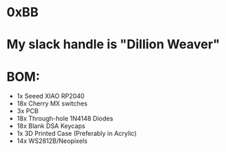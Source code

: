 # 0xBB
# My slack handle is "Dillion Weaver"

# BOM:
- 1x Seeed XIAO RP2040
- 18x Cherry MX switches
- 3x PCB
- 18x Through-hole 1N4148 Diodes
- 18x Blank DSA Keycaps
- 1x 3D Printed Case (Preferably in Acrylic)
- 14x WS2812B/Neopixels